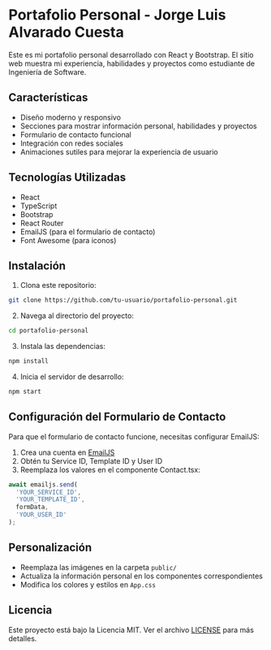 # Portafolio Personal - Jorge Luis Alvarado Cuesta

Este es mi portafolio personal desarrollado con React y Bootstrap. El sitio web muestra mi experiencia, habilidades y proyectos como estudiante de Ingeniería de Software.

## Características

- Diseño moderno y responsivo
- Secciones para mostrar información personal, habilidades y proyectos
- Formulario de contacto funcional
- Integración con redes sociales
- Animaciones sutiles para mejorar la experiencia de usuario

## Tecnologías Utilizadas

- React
- TypeScript
- Bootstrap
- React Router
- EmailJS (para el formulario de contacto)
- Font Awesome (para iconos)

## Instalación

1. Clona este repositorio:
```bash
git clone https://github.com/tu-usuario/portafolio-personal.git
```

2. Navega al directorio del proyecto:
```bash
cd portafolio-personal
```

3. Instala las dependencias:
```bash
npm install
```

4. Inicia el servidor de desarrollo:
```bash
npm start
```

## Configuración del Formulario de Contacto

Para que el formulario de contacto funcione, necesitas configurar EmailJS:

1. Crea una cuenta en [EmailJS](https://www.emailjs.com/)
2. Obtén tu Service ID, Template ID y User ID
3. Reemplaza los valores en el componente Contact.tsx:
```typescript
await emailjs.send(
  'YOUR_SERVICE_ID',
  'YOUR_TEMPLATE_ID',
  formData,
  'YOUR_USER_ID'
);
```

## Personalización

- Reemplaza las imágenes en la carpeta `public/`
- Actualiza la información personal en los componentes correspondientes
- Modifica los colores y estilos en `App.css`

## Licencia

Este proyecto está bajo la Licencia MIT. Ver el archivo [LICENSE](LICENSE) para más detalles. 